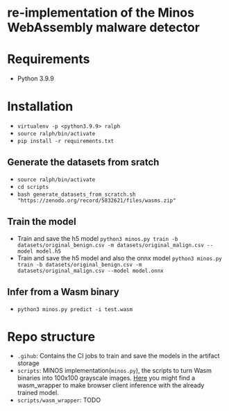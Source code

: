 # re-implementation of the Minos WebAssembly malware detector 


# Requirements

- Python 3.9.9

# Installation

- `virtualenv -p <python3.9.9> ralph`
- `source ralph/bin/activate`
- `pip install -r requirements.txt`

## Generate the datasets from sratch

- `source ralph/bin/activate`
- `cd scripts`
- `bash generate_datasets_from_scratch.sh "https://zenodo.org/record/5832621/files/wasms.zip"`

## Train the model

- Train and save the h5 model `python3 minos.py train -b datasets/original_benign.csv -m datasets/original_malign.csv --model model.h5`
- Train and save the h5 model and also the onnx model `python3 minos.py train -b datasets/original_benign.csv -m datasets/original_malign.csv --model model.onnx`

## Infer from a Wasm binary

- `python3 minos.py predict -i test.wasm   `


# Repo structure
- `.gihub`: Contains the CI jobs to train and save the models in the artifact storage
- `scripts`: MINOS implementation(`minos.py`), the scripts to turn Wasm binaries into 100x100 grayscale images. [Here](https://www.jacarte.me/blog/2023/ONNx/) you might find a wasm_wrapper to make browser client inference with the already trained model.
- `scripts/wasm_wrapper`: TODO 

